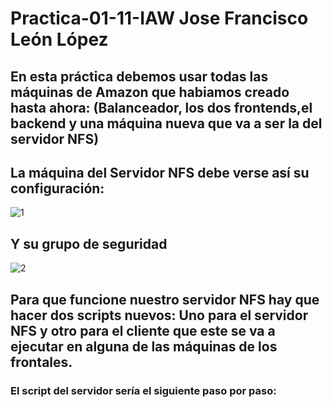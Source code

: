 # Practica-01-11-IAW Jose Francisco León López
## En esta práctica debemos usar todas las máquinas de Amazon que habiamos creado hasta ahora: (Balanceador, los dos frontends,el backend y una máquina nueva que va a ser la del servidor NFS)
## La máquina del Servidor NFS debe verse así su configuración:
![1](https://github.com/JoseFco04/practica-01-11-iaw/assets/145347148/303af801-70d0-4f87-bb45-40bb8c68b342)
## Y su grupo de seguridad
![2](https://github.com/JoseFco04/practica-01-11-iaw/assets/145347148/c8e3ce5d-8cae-43f1-8f84-9bbdabbd2b01)
## Para que funcione nuestro servidor NFS hay que hacer dos scripts nuevos: Uno para el servidor NFS y otro para el cliente que este se va a ejecutar en alguna de las máquinas de los frontales.
### El script del servidor sería el siguiente paso por paso:
